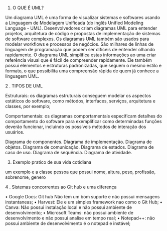 1.  O QUE É UML?

Um diagrama UML é uma forma de visualizar sistemas e softwares usando a Linguagem de Modelagem Unificada (do inglês Unified Modeling Language - UML). Desenvolvedores criam diagramas UML para entender projetos, arquitetura de código e propostas de implementação de sistemas de software complexos. Os diagramas UML também são usados para modelar workflows e processos de negócios.
São milhares de linhas de linguagem de programação que podem ser difíceis de entender olhando rapidamente. O diagrama UML simplifica estas informações ao uma criar referência visual que é fácil de compreender rapidamente. Ele também possui elementos e estruturas padronizadas, que seguem o mesmo estilo e formato, o que possibilita uma compreensão rápida de quem já conhece a linguagem UML.

2 . TIPOS DE UML

Estruturais: os diagramas estruturais conseguem modelar os aspectos estáticos do software, como métodos, interfaces, serviços, arquitetura e classes, por exemplo;

Comportamentais: os diagramas comportamentais especificam detalhes do comportamento do software para exemplificar como determinadas funções deverão funcionar, incluindo os possíveis métodos de interação dos usuários.

Diagrama de componentes.
Diagrama de implementação.
Diagrama de objetos.
Diagrama de comunicação.
Diagrama de estados.
Diagrama de caso de uso.
Diagrama de sequência.
Diagrama de atividade.

3. Exemplo pratico de sua vida cotidiana

um exemplo e a classe pessoa que possui nome, altura, peso, profissão, sobrenome, genero

 4 . Sistemas concorrentes ao Git hub e uma diferença

•	Google Docs: Git hub Não tem um bom suporte e não possui mensagens instantaneas;
•	Harvest: Ele e um simples framework nao como o Git Hub;
•	Canva: Não possui instalação local e não possui ambiente de desenvolvimento;
•	Microsoft Teams: não possui ambiente de desenvolvimento e não possui analise em tempo real;
•	Notepad++: não possui ambiente de desenvolvimento é o notepad e instável;




